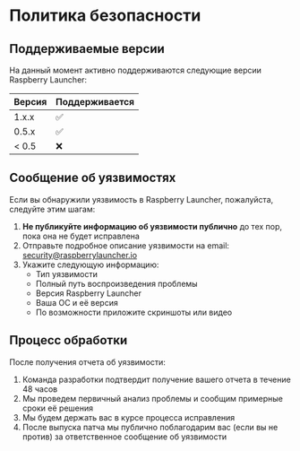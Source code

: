 # Политика безопасности

## Поддерживаемые версии

На данный момент активно поддерживаются следующие версии Raspberry Launcher:

| Версия | Поддерживается |
| ------ | -------------- |
| 1.x.x  | ✅             |
| 0.5.x  | ✅             |
| < 0.5  | ❌             |  [ALPHA CLOSED TEST]

## Сообщение об уязвимостях

Если вы обнаружили уязвимость в Raspberry Launcher, пожалуйста, следуйте этим шагам:

1. **Не публикуйте информацию об уязвимости публично** до тех пор, пока она не будет исправлена
2. Отправьте подробное описание уязвимости на email: security@raspberrylauncher.io
3. Укажите следующую информацию:
   - Тип уязвимости
   - Полный путь воспроизведения проблемы
   - Версия Raspberry Launcher
   - Ваша ОС и её версия
   - По возможности приложите скриншоты или видео

## Процесс обработки

После получения отчета об уязвимости:

1. Команда разработки подтвердит получение вашего отчета в течение 48 часов
2. Мы проведем первичный анализ проблемы и сообщим примерные сроки её решения
3. Мы будем держать вас в курсе процесса исправления
4. После выпуска патча мы публично поблагодарим вас (если вы не против) за ответственное сообщение об уязвимости
